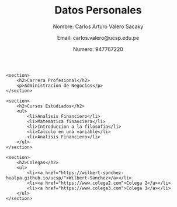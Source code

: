 <!DOCTYPE html>
<html lang="es">
<head>
    <meta charset="UTF-8">
    <meta name="viewport" content="width=device-width, initial-scale=1.0">
    <title>Mi Página Personal</title>
</head>
<body>
    <header>
        <h1>Datos Personales</h1>
        <p>Nombre: Carlos Arturo Valero Sacaky</p>
        <p>Email: carlos.valero@ucsp.edu.pe</p>
        <p>Numero: 947767220</p>
    </header>
    
    <section>
        <h2>Carrera Profesional</h2>
        <p>Administracion de Negocios</p>
    </section>
    
    <section>
        <h2>Cursos Estudiados</h2>
        <ul>
            <li>Analisis Financiero</li>
            <li>Matematica financiera</li>
            <li>Introduccion a la filosofia</li>
            <li>Calculo en una variable</li>
            <li>Analisis Financiero</li>
        </ul>
    </section>
    
    <section>
        <h2>Colegas</h2>
        <ul>
            <li><a href="https://wilbert-sanchez-hualpa.github.io/ucsp/">Wilbert-Sanchez</a></li>
            <li><a href="https://www.colega2.com">Colega 2</a></li>
            <li><a href="https://www.colega3.com">Colega 3</a></li>
        </ul>
    </section>
    
</body>
</html>
